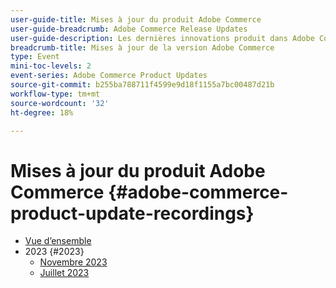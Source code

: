 ```yaml
---
user-guide-title: Mises à jour du produit Adobe Commerce
user-guide-breadcrumb: Adobe Commerce Release Updates
user-guide-description: Les dernières innovations produit dans Adobe Commerce, présentées par l’équipe produit Adobe Commerce.
breadcrumb-title: Mises à jour de la version Adobe Commerce
type: Event
mini-toc-levels: 2
event-series: Adobe Commerce Product Updates
source-git-commit: b255ba788711f4599e9d18f1155a7bc00487d21b
workflow-type: tm+mt
source-wordcount: '32'
ht-degree: 18%

---
```



# Mises à jour du produit Adobe Commerce {#adobe-commerce-product-update-recordings}

+ [Vue d’ensemble](overview.md)
+ 2023 {#2023}
   + [Novembre 2023](2023/nov2023.md)
   + [Juillet 2023](2023/july2023.md)
